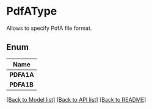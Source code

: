 
# PdfAType
Allows to specify PdfA file format.

## Enum
| Name |
| ----------- |
| **PDFA1A** |
| **PDFA1B** |

[[Back to Model list]](../README.md#documentation-for-models) [[Back to API list]](../README.md#documentation-for-api-endpoints) [[Back to README]](../README.md)


